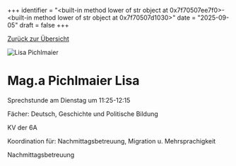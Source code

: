 
+++
identifier = "<built-in method lower of str object at 0x7f70507ee7f0>-<built-in method lower of str object at 0x7f70507d1030>"
date = "2025-09-05"
draft = false
+++

 [Zurück zur Übersicht](/schule/lehrpersonal/)

<div class="row">
<div class="column">
<img src="/images/personal/Pichlmaier.jpg" alt="Lisa Pichlmaier"> 
</div>
<div class="column">

# Mag.a Pichlmaier Lisa 

Sprechstunde am Dienstag um 11:25-12:15

Fächer: Deutsch,  Geschichte und Politische Bildung

KV der 6A









Koordination für: Nachmittagsbetreuung, Migration u. Mehrsprachigkeit

Nachmittagsbetreuung

</div>
</div> 

